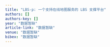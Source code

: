 ```yaml
---
title: "LBS-p: 一个支持在线地图服务的 LBS 支撑平台"
authors: []
authors-key: []
year: "数据暂缺"
article-link: "数据暂缺"
venue: "数据暂缺"
bibex: "数据暂缺"
---
```

